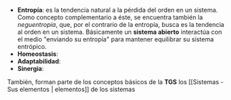 - **Entropía**: es la tendencia natural a la pérdida del orden en un sistema. Como concepto complementario a éste, se encuentra también la *neguentropía*, que, por el contrario de la entropía, busca es la tendencia al orden en un sistema. Básicamente un **sistema abierto** interactúa con el medio "enviando su entropía" para mantener equilibrar su sistema entrópico.
- **Homeostasis**: 
- **Adaptabilidad**: 
- **Sinergia**: 

También, forman parte de los conceptos básicos de la **TGS** los [[Sistemas - Sus elementos | elementos]] de los sistemas